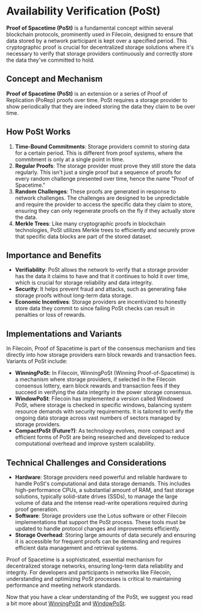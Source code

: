# Availability Verification (PoSt)

**Proof of Spacetime (PoSt)** is a fundamental concept within several blockchain protocols, prominently used in Filecoin, designed to ensure that data stored by a network participant is kept over a specified period. This cryptographic proof is crucial for decentralized storage solutions where it's necessary to verify that storage providers continuously and correctly store the data they've committed to hold.&#x20;

## Concept and Mechanism

**Proof of Spacetime (PoSt)** is an extension or a series of Proof of Replication (PoRep) proofs over time. PoSt requires a storage provider to show periodically that they are indeed storing the data they claim to be over time.

## How PoSt Works

1. **Time-Bound Commitments**: Storage providers commit to storing data for a certain period. This is different from proof systems, where the commitment is only at a single point in time.
2. **Regular Proofs**: The storage provider must prove they still store the data regularly. This isn't just a single proof but a sequence of proofs for every random challenge presented over time, hence the name "Proof of Spacetime."
3. **Random Challenges**: These proofs are generated in response to network challenges. The challenges are designed to be unpredictable and require the provider to access the specific data they claim to store, ensuring they can only regenerate proofs on the fly if they actually store the data.
4. **Merkle Trees**: Like many cryptographic proofs in blockchain technologies, PoSt utilizes Merkle trees to efficiently and securely prove that specific data blocks are part of the stored dataset.

## Importance and Benefits

* **Verifiability**: PoSt allows the network to verify that a storage provider has the data it claims to have and that it continues to hold it over time, which is crucial for storage reliability and data integrity.
* **Security**: It helps prevent fraud and attacks, such as generating fake storage proofs without long-term data storage.
* **Economic Incentives**: Storage providers are incentivized to honestly store data they commit to since failing PoSt checks can result in penalties or loss of rewards.

## Implementations and Variants

In Filecoin, Proof of Spacetime is part of the consensus mechanism and ties directly into how storage providers earn block rewards and transaction fees. Variants of PoSt include:

* **WinningPoSt:** In Filecoin, WinningPoSt (Winning Proof-of-Spacetime) is a mechanism where storage providers, if selected in the Filecoin consensus lottery, earn block rewards and transaction fees if they succeed in verifying the data integrity in the power storage consensus.&#x20;
* **WindowPoSt**: Filecoin has implemented a version called Windowed PoSt, where storage is checked in specific windows, balancing system resource demands with security requirements. It is tailored to verify the ongoing data storage across vast numbers of sectors managed by storage providers.&#x20;
* **CompactPoSt (Future?)**: As technology evolves, more compact and efficient forms of PoSt are being researched and developed to reduce computational overhead and improve system scalability.

## Technical Challenges and Considerations

* **Hardware**: Storage providers need powerful and reliable hardware to handle PoSt's computational and data storage demands. This includes high-performance CPUs, a substantial amount of RAM, and fast storage solutions, typically solid-state drives (SSDs), to manage the large volume of data and the intense read-write operations required during proof generation.
* **Software**: Storage providers use the Lotus software or other Filecoin implementations that support the PoSt process. These tools must be updated to handle protocol changes and improvements efficiently.
* **Storage Overhead**: Storing large amounts of data securely and ensuring it is accessible for frequent proofs can be demanding and requires efficient data management and retrieval systems.

Proof of Spacetime is a sophisticated, essential mechanism for decentralized storage networks, ensuring long-term data reliability and integrity. For developers and participants in networks like Filecoin, understanding and optimizing PoSt processes is critical to maintaining performance and meeting network standards.

Now that you have a clear understanding of the PoSt, we suggest you read a bit more about [WinningPoSt](proof-of-spacetime-post/winningpost.md) and [WindowPoSt](proof-of-spacetime-post/windowpost.md).
